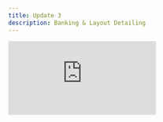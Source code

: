 ```yaml
---
title: Update 3
description: Banking & Layout Detailing
---
```

<div class="embed-wrapper"><iframe src="https://www.youtube.com/embed/cJo65dWGNsA?si=Mx3kgS4QFYDcKdAS" title="YouTube video player" frameborder="0" allow="accelerometer; autoplay; clipboard-write; encrypted-media; gyroscope; picture-in-picture; web-share" referrerpolicy="strict-origin-when-cross-origin" allowfullscreen></iframe></div>
